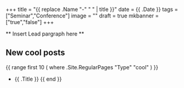 +++
title =  "{{ replace .Name "-" " " | title }}"
date = {{ .Date }}
tags = ["Seminar","Conference"]
image = ""
draft = true
mkbanner = ["true","false"]
+++

** Insert Lead pargraph here **


## New cool posts

{{ range first 10 ( where .Site.RegularPages "Type" "cool" ) }}
* {{ .Title }}
{{ end }}
